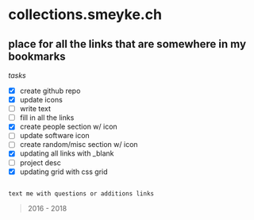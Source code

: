 # collections.smeyke.ch

## place for all the links that are somewhere in my bookmarks

*tasks*
- [x] create github repo
- [x] update icons
- [ ] write text
- [ ] fill in all the links
- [x] create people section w/ icon
- [ ] update software icon
- [ ] create random/misc section w/ icon
- [x] updating all links with _blank
- [ ] project desc
- [x] updating grid with css grid

```

text me with questions or additions links

```

> 2016 - 2018
